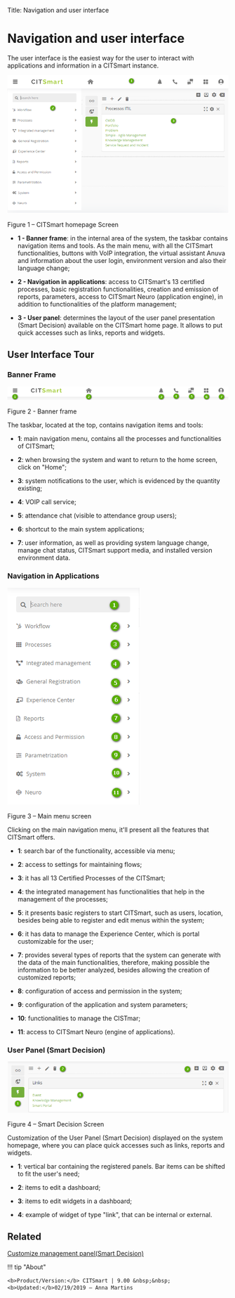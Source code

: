 Title: Navigation and user interface
# Navigation and user interface

The user interface is the easiest way for the user to interact with
applications and information in a CITSmart instance.

![CITSmart homepage Scree](images/navigation-1.png)

Figure 1 – CITSmart homepage Screen

-   **1 - Banner frame**: in the internal area of the system, the taskbar contains navigation items and tools. As the main menu, with all the CITSmart functionalities, buttons with VoIP integration, the virtual assistant Anuva and information about the user login, environment version and also their language change;

-   **2 - Navigation in applications**: access to CITSmart's 13 certified processes,
    basic registration functionalities, creation and emission of reports, parameters,
    access to CITSmart Neuro (application engine), in addition to functionalities 
    of the platform management;

-   **3 - User panel**: determines the layout of the user panel presentation (Smart
    Decision) available on the CITSmart home page. It allows to put
    quick accesses such as links, reports and widgets.

## User Interface Tour
 

### Banner Frame

![banner frame](images/navigation-2.png)

Figure 2 - Banner frame

The taskbar, located at the top, contains navigation items and tools:

-   **1**: main navigation menu, contains all the processes and functionalities of CITSmart;

-   **2**: when browsing the system and want to return to the home screen, click on "Home";

-   **3**: system notifications to the user, which is evidenced by the quantity existing;

-   **4**: VOIP call service;

-   **5**: attendance chat (visible to attendance group users);

-   **6**: shortcut to the main system applications;

-   **7**: user information, as well as providing system language change, manage
    chat status, CITSmart support media, and installed version environment
    data.

### Navigation in Applications

![main menu](images/navigation-3.png)

Figure 3 – Main menu screen

Clicking on the main navigation menu, it'll present all the features that 
CITSmart offers.

-   **1**: search bar of the functionality, accessible via menu;

-   **2**: access to settings for maintaining flows;

-   **3**: it has all 13 Certified Processes of the CITSmart;

-   **4**: the integrated management has functionalities that help in the management
    of the processes;

-   **5**: it presents basic registers to start CITSmart, such as users, location, besides 
    being able to register and edit menus within the system;

-   **6**: it has data to manage the Experience Center, which is portal customizable 
    for the user;

-   **7**: provides several types of reports that the system can generate with the
    data of the main functionalities, therefore, making possible the information
    to be better analyzed, besides allowing the creation of customized reports;

-   **8**: configuration of access and permission in the system;

-   **9**: configuration of the application and system parameters;

-   **10**: functionalities to manage the CISTmar;

-   **11**: access to CITSmart Neuro (engine of applications).

### User Panel (Smart Decision)

![smart decision](images/navigation-4.png)

Figure 4 – Smart Decision Screen

Customization of the User Panel (Smart Decision) displayed on the system
homepage, where you can place quick accesses such as links, reports and widgets.

-   **1**: vertical bar containing the registered panels. Bar items can be shifted to fit the user's need;

-   **2**: items to edit a dashboard;

-   **3**: items to edit widgets in a dashboard;

-   **4**: example of widget of type "link", that can be internal or external.


Related
----------

[Customize management panel(Smart Decision)](/en-us/citsmart-platform-8/additional-features/reports/create/dashboard-customize-management-panel-smart-decision.html)



!!! tip "About"

    <b>Product/Version:</b> CITSmart | 9.00 &nbsp;&nbsp;
    <b>Updated:</b>02/19/2019 – Anna Martins

